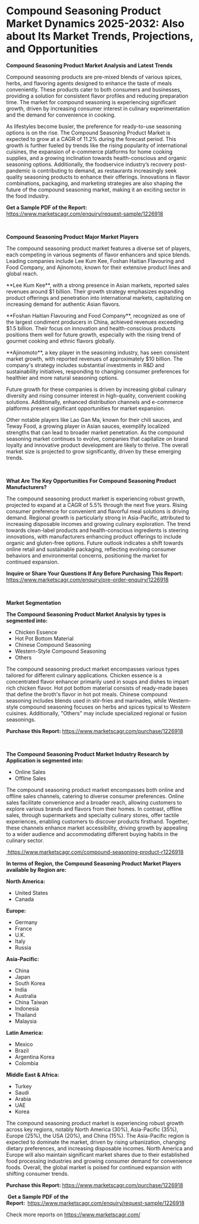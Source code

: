 <p><h1>Compound Seasoning Product Market Dynamics 2025-2032: Also about Its Market Trends, Projections, and Opportunities</h1></p><p><strong>Compound Seasoning Product Market Analysis and Latest Trends</strong></p>
<p><p>Compound seasoning products are pre-mixed blends of various spices, herbs, and flavoring agents designed to enhance the taste of meals conveniently. These products cater to both consumers and businesses, providing a solution for consistent flavor profiles and reducing preparation time. The market for compound seasoning is experiencing significant growth, driven by increasing consumer interest in culinary experimentation and the demand for convenience in cooking.</p><p>As lifestyles become busier, the preference for ready-to-use seasoning options is on the rise. The Compound Seasoning Product Market is expected to grow at a CAGR of 11.2% during the forecast period. This growth is further fueled by trends like the rising popularity of international cuisines, the expansion of e-commerce platforms for home cooking supplies, and a growing inclination towards health-conscious and organic seasoning options. Additionally, the foodservice industry’s recovery post-pandemic is contributing to demand, as restaurants increasingly seek quality seasoning products to enhance their offerings. Innovations in flavor combinations, packaging, and marketing strategies are also shaping the future of the compound seasoning market, making it an exciting sector in the food industry.</p></p>
<p><strong>Get a Sample PDF of the Report:&nbsp;</strong> <a href="https://www.marketscagr.com/enquiry/request-sample/1226918?utm_campaign=1869&utm_medium=2&utm_source=Github&utm_content=ia&utm_term=15022025&utm_id=compound-seasoning-product">https://www.marketscagr.com/enquiry/request-sample/1226918</a></p>
<p>&nbsp;</p>
<p><strong>Compound Seasoning Product Major Market Players</strong></p>
<p><p>The compound seasoning product market features a diverse set of players, each competing in various segments of flavor enhancers and spice blends. Leading companies include Lee Kum Kee, Foshan Haitian Flavouring and Food Company, and Ajinomoto, known for their extensive product lines and global reach. </p><p>**Lee Kum Kee**, with a strong presence in Asian markets, reported sales revenues around $1 billion. Their growth strategy emphasizes expanding product offerings and penetration into international markets, capitalizing on increasing demand for authentic Asian flavors.</p><p>**Foshan Haitian Flavouring and Food Company**, recognized as one of the largest condiment producers in China, achieved revenues exceeding $1.5 billion. Their focus on innovation and health-conscious products positions them well for future growth, especially with the rising trend of gourmet cooking and ethnic flavors globally. </p><p>**Ajinomoto**, a key player in the seasoning industry, has seen consistent market growth, with reported revenues of approximately $10 billion. The company's strategy includes substantial investments in R&D and sustainability initiatives, responding to changing consumer preferences for healthier and more natural seasoning options.</p><p>Future growth for these companies is driven by increasing global culinary diversity and rising consumer interest in high-quality, convenient cooking solutions. Additionally, enhanced distribution channels and e-commerce platforms present significant opportunities for market expansion. </p><p>Other notable players like Lao Gan Ma, known for their chili sauces, and Teway Food, a growing player in Asian sauces, exemplify localized strengths that can lead to broader market penetration. As the compound seasoning market continues to evolve, companies that capitalize on brand loyalty and innovative product development are likely to thrive. The overall market size is projected to grow significantly, driven by these emerging trends.</p></p>
<p>&nbsp;</p>
<p><strong>What Are The Key Opportunities For Compound Seasoning Product Manufacturers?</strong></p>
<p><p>The compound seasoning product market is experiencing robust growth, projected to expand at a CAGR of 5.5% through the next five years. Rising consumer preference for convenient and flavorful meal solutions is driving demand. Regional growth is particularly strong in Asia-Pacific, attributed to increasing disposable incomes and growing culinary exploration. The trend towards clean-label products and health-conscious ingredients is steering innovations, with manufacturers enhancing product offerings to include organic and gluten-free options. Future outlook indicates a shift towards online retail and sustainable packaging, reflecting evolving consumer behaviors and environmental concerns, positioning the market for continued expansion.</p></p>
<p><strong>Inquire or Share Your Questions If Any Before Purchasing This Report:</strong> <a href="https://www.marketscagr.com/enquiry/pre-order-enquiry/1226918?utm_campaign=1869&utm_medium=2&utm_source=Github&utm_content=ia&utm_term=15022025&utm_id=compound-seasoning-product">https://www.marketscagr.com/enquiry/pre-order-enquiry/1226918</a></p>
<p>&nbsp;</p>
<p><strong>Market Segmentation</strong></p>
<p><strong>The Compound Seasoning Product Market Analysis by types is segmented into:</strong></p>
<p><ul><li>Chicken Essence</li><li>Hot Pot Bottom Material</li><li>Chinese Compound Seasoning</li><li>Western-Style Compound Seasoning</li><li>Others</li></ul></p>
<p><p>The compound seasoning product market encompasses various types tailored for different culinary applications. Chicken essence is a concentrated flavor enhancer primarily used in soups and dishes to impart rich chicken flavor. Hot pot bottom material consists of ready-made bases that define the broth's flavor in hot pot meals. Chinese compound seasoning includes blends used in stir-fries and marinades, while Western-style compound seasoning focuses on herbs and spices typical to Western cuisines. Additionally, "Others" may include specialized regional or fusion seasonings.</p></p>
<p><strong>Purchase this Report:&nbsp;</strong><a href="https://www.marketscagr.com/purchase/1226918?utm_campaign=1869&utm_medium=2&utm_source=Github&utm_content=ia&utm_term=15022025&utm_id=compound-seasoning-product">https://www.marketscagr.com/purchase/1226918</a></p>
<p>&nbsp;</p>
<p><strong>The Compound Seasoning Product Market Industry Research by Application is segmented into:</strong></p>
<p><ul><li>Online Sales</li><li>Offline Sales</li></ul></p>
<p><p>The compound seasoning product market encompasses both online and offline sales channels, catering to diverse consumer preferences. Online sales facilitate convenience and a broader reach, allowing customers to explore various brands and flavors from their homes. In contrast, offline sales, through supermarkets and specialty culinary stores, offer tactile experiences, enabling customers to discover products firsthand. Together, these channels enhance market accessibility, driving growth by appealing to a wider audience and accommodating different buying habits in the culinary sector.</p></p>
<p><a href="https://www.marketscagr.com/compound-seasoning-product-r1226918?utm_campaign=1869&utm_medium=2&utm_source=Github&utm_content=ia&utm_term=15022025&utm_id=compound-seasoning-product">&nbsp;https://www.marketscagr.com/compound-seasoning-product-r1226918</a></p>
<p><strong>In terms of Region, the Compound Seasoning Product Market Players available by Region are:</strong></p>
<p>
    <p> <strong> North America: </strong>
        <ul>
            <li>United States</li>
            <li>Canada</li>
        </ul>
        </p> 
    <p> <strong> Europe: </strong>
        <ul>
            <li>Germany</li>
            <li>France</li>
            <li>U.K.</li>
            <li>Italy</li>
            <li>Russia</li>
        </ul>
        </p> 
    <p> <strong> Asia-Pacific: </strong>
        <ul>
            <li>China</li>
            <li>Japan</li>
            <li>South Korea</li>
            <li>India</li>
            <li>Australia</li>
            <li>China Taiwan</li>
            <li>Indonesia</li>
            <li>Thailand</li>
            <li>Malaysia</li>
        </ul>
        </p> 
    <p> <strong> Latin America: </strong>
        <ul>
            <li>Mexico</li>
            <li>Brazil</li>
            <li>Argentina Korea</li>
            <li>Colombia</li>
        </ul>
        </p> 
    <p> <strong> Middle East & Africa: </strong>
        <ul>
            <li>Turkey</li>
            <li>Saudi</li>
            <li>Arabia</li>
            <li>UAE</li>
            <li>Korea</li>
        </ul>
    </p>
    </p>
<p><p>The compound seasoning product market is experiencing robust growth across key regions, notably North America (30%), Asia-Pacific (35%), Europe (25%), the USA (20%), and China (15%). The Asia-Pacific region is expected to dominate the market, driven by rising urbanization, changing dietary preferences, and increasing disposable incomes. North America and Europe will also maintain significant market shares due to their established food processing industries and growing consumer demand for convenience foods. Overall, the global market is poised for continued expansion with shifting consumer trends.</p></p>
<p><strong>Purchase this Report: </strong><a href="https://www.marketscagr.com/purchase/1226918?utm_campaign=1869&utm_medium=2&utm_source=Github&utm_content=ia&utm_term=15022025&utm_id=compound-seasoning-product">https://www.marketscagr.com/purchase/1226918</a></p>
<p>&nbsp;<strong>Get a Sample PDF of the Report:&nbsp;&nbsp;</strong><a href="https://www.marketscagr.com/enquiry/request-sample/1226918?utm_campaign=1869&utm_medium=2&utm_source=Github&utm_content=ia&utm_term=15022025&utm_id=compound-seasoning-product">https://www.marketscagr.com/enquiry/request-sample/1226918</a></p>
<p><strong></strong></p>
<p>Check more reports on <a href="https://www.marketscagr.com/?utm_campaign=1869&utm_medium=2&utm_source=Github&utm_content=ia&utm_term=15022025&utm_id=compound-seasoning-product">https://www.marketscagr.com/</a></p>